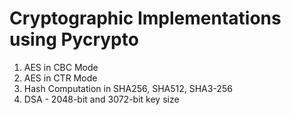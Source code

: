 # Cryptographic Implementations using Pycrypto

1. AES in CBC Mode
2. AES in CTR Mode
3. Hash Computation in SHA256, SHA512, SHA3-256
4. DSA - 2048-bit and 3072-bit key size